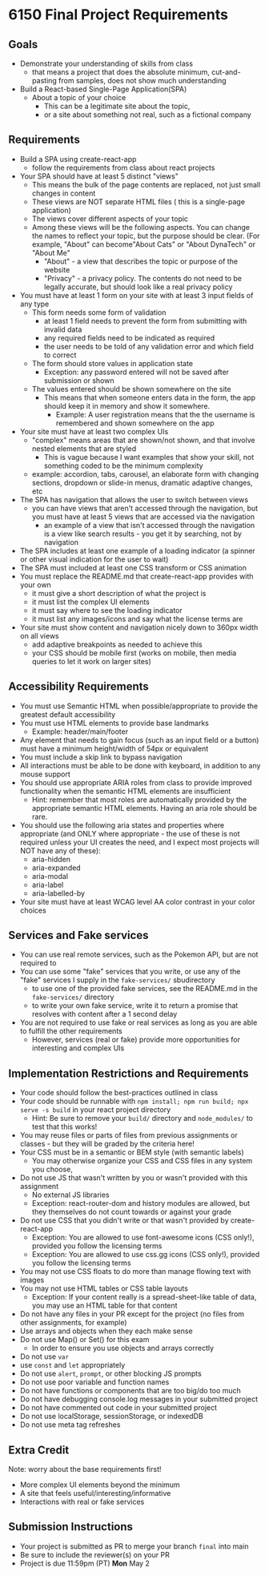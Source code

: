 # 6150 Final Project Requirements

## Goals
- Demonstrate your understanding of skills from class
  - that means a project that does the absolute minimum, cut-and-pasting from samples, does not show much understanding
- Build a React-based Single-Page Application(SPA) 
  - About a topic of your choice
    - This can be a legitimate site about the topic, 
    - or a site about something not real, such as a fictional company

## Requirements

- Build a SPA using create-react-app
  - follow the requirements from class about react projects
- Your SPA should have at least 5 distinct "views"
  - This means the bulk of the page contents are replaced, not just small changes in content
  - These views are NOT separate HTML files ( this is a single-page application)
  - The views cover different aspects of your topic
  - Among these views will be the following aspects.  You can change the names to reflect your topic, but the purpose should be clear.  (For example, "About" can become"About Cats" or "About DynaTech" or "About Me"
    - "About" - a view that describes the topic or purpose of the website
    - "Privacy" - a privacy policy.  The contents do not need to be legally accurate, but should look like a real privacy policy
- You must have at least 1 form on your site with at least 3 input fields of any type
  - This form needs some form of validation
    - at least 1 field needs to prevent the form from submitting with invalid data
    - any required fields need to be indicated as required
    - the user needs to be told of any validation error and which field to correct
  - The form should store values in application state
    - Exception: any password entered will not be saved after submission or shown
  - The values entered should be shown somewhere on the site
    - This means that when someone enters data in the form, the app should keep it in memory and show it somewhere.  
      - Example: A user registration means that the the username is remembered and shown somewhere on the app
- Your site must have at least two complex UIs 
  - "complex" means areas that are shown/not shown, and that involve nested elements that are styled
    - This is vague because I want examples that show your skill, not something coded to be the minimum complexity
  - example: accordion, tabs, carousel, an elaborate form with changing sections, dropdown or slide-in menus, dramatic adaptive changes, etc
- The SPA has navigation that allows the user to switch between views
  - you can have views that aren't accessed through the navigation, but you must have at least 5 views that are accessed via the navigation
    - an example of a view that isn't accessed through the navigation is a view like search results - you get it by searching, not by navigation
- The SPA includes at least one example of a loading indicator (a spinner or other visual indication for the user to wait)
- The SPA must included at least one CSS transform or CSS animation
- You must replace the README.md that create-react-app provides with your own
  - it must give a short description of what the project is
  - it must list the complex UI elements
  - it must say where to see the loading indicator
  - it must list any images/icons and say what the license terms are
- Your site must show content and navigation nicely down to 360px width on all views
  - add adaptive breakpoints as needed to achieve this
  - your CSS should be mobile first (works on mobile, then media queries to let it work on larger sites)

## Accessibility Requirements
- You must use Semantic HTML when possible/appropriate to provide the greatest default accessibility
- You must use HTML elements to provide base landmarks
  - Example: header/main/footer
- Any element that needs to gain focus (such as an input field or a button) must have a minimum height/width of 54px or equivalent 
- You must include a skip link to bypass navigation
- All interactions must be able to be done with keyboard, in addition to any mouse support
- You should use appropriate ARIA roles from class to provide improved functionality when the semantic HTML elements are insufficient
  - Hint: remember that most roles are automatically provided by the appropriate semantic HTML elements.  Having an aria role should be rare.
- You should use the following aria states and properties where appropriate (and ONLY where appropriate - the use of these is not required unless your UI creates the need, and I expect most projects will NOT have any of these):
  - aria-hidden
  - aria-expanded
  - aria-modal
  - aria-label
  - aria-labelled-by
- Your site must have at least WCAG level AA color contrast in your color choices

## Services and Fake services

- You can use real remote services, such as the Pokemon API, but are not required to
- You can use some "fake" services that you write, or use any of the "fake" services I supply in the `fake-services/` sbudirectory
  - to use one of the provided fake services, see the README.md in the `fake-services/` directory
  - to write your own fake service, write it to return a promise that resolves with content after a 1 second delay
- You are not required to use fake or real services as long as you are able to fulfill the other requirements
  - However, services (real or fake) provide more opportunities for interesting and complex UIs

## Implementation Restrictions and Requirements

- Your code should follow the best-practices outlined in class
- Your code should be runnable with `npm install; npm run build; npx serve -s build` in your react project directory
  - Hint: Be sure to remove your `build/` directory and `node_modules/` to test that this works!
- You may reuse files or parts of files from previous assignments or classes - but they will be graded by the criteria here!
- Your CSS must be in a semantic or BEM style (with semantic labels)
  - You may otherwise organize your CSS and CSS files in any system you choose, 
- Do not use JS that wasn't written by you or wasn't provided with this assignment
  - No external JS libraries
  - Exception: react-router-dom and history modules are allowed, but they themselves do not count towards or against your grade
- Do not use CSS that you didn't write or that wasn't provided by create-react-app
  - Exception: You are allowed to use font-awesome icons (CSS only!), provided you follow the licensing terms
  - Exception: You are allowed to use css.gg icons (CSS only!), provided you follow the licensing terms
- You may not use CSS floats to do more than manage flowing text with images
- You may not use HTML tables or CSS table layouts
  - Exception: If your content really is a spread-sheet-like table of data, you may use an HTML table for that content
- Do not have any files in your PR except for the project (no files from other assignments, for example)
- Use arrays and objects when they each make sense
- Do not use Map() or Set() for this exam
  - In order to ensure you use objects and arrays correctly
- Do not use `var`
- use `const` and `let` appropriately
- Do not use `alert`, `prompt`, or other blocking JS prompts
- Do not use poor variable and function names
- Do not have functions or components that are too big/do too much
- Do not have debugging console.log messages in your submitted project
- Do not have commented out code in your submitted project
- Do not use localStorage, sessionStorage, or indexedDB
- Do not use meta tag refreshes

## Extra Credit

Note: worry about the base requirements first!
- More complex UI elements beyond the minimum
- A site that feels useful/interesting/informative
- Interactions with real or fake services

## Submission Instructions

* Your project is submitted as PR to merge your branch `final` into main
* Be sure to include the reviewer(s) on your PR
* Project is due 11:59pm (PT) **Mon** May 2



